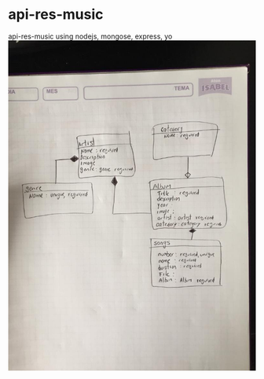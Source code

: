 # api-res-music
api-res-music using nodejs, mongose, express, yo
![alt text](https://github.com/carlosTangarife/api-res-music/blob/master/MER_MUSIC.jpeg)
